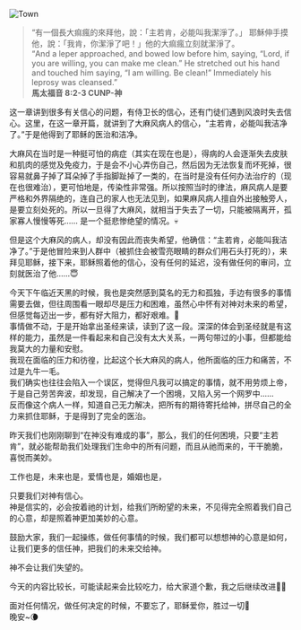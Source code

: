 ![Town](images/0112_town_beside_a_mountain.jpg)

> “有一個長大痲瘋的來拜他，說：「主若肯，必能叫我潔淨了。」 耶穌伸手摸他，說：「我肯，你潔淨了吧！」他的大痲瘋立刻就潔淨了。  
“And a leper approached, and bowed low before him, saying, “Lord, if you are willing, you can make me clean.” He stretched out his hand and touched him saying, “I am willing. Be clean!” Immediately his leprosy was cleansed.”  
**馬太福音 8:2-3 CUNP-神**  

这一章讲到很多有关信心的问题，有侍卫长的信心，还有门徒们遇到风浪时失去信心。这里，在这一章开篇，就讲到了大麻风病人的信心，“主若肯，必能叫我洁净了。”于是他得到了耶稣的医治和洁净。  

大麻风在当时是一种挺可怕的病症（其实在现在也是），得病的人会逐渐失去皮肤和肌肉的感觉及免疫力，于是会不小心弄伤自己，然后因为无法恢复而坏死掉，很容易就鼻子掉了耳朵掉了手指脚趾掉了一类的，在当时是没有任何办法治疗的（现在也很难治），更可怕地是，传染性非常强。所以按照当时的律法，麻风病人是要严格和外界隔绝的，连自己的家人也无法见到，如果麻风病人擅自外出接触旁人，是要立刻处死的。所以一旦得了大麻风，就相当于失去了一切，只能被隔离开，孤家寡人慢慢等死…… 是一个挺悲惨绝望的情况。💀  

但是这个大麻风的病人，却没有因此而丧失希望，他确信：“主若肯，必能叫我洁净了。”于是他冒险来到人群中（被抓住会被雪亮眼睛的群众们用石头打死的），来拜见耶稣，接下来，耶稣照着他的信心，没有任何的延迟，没有做任何的审问，立刻就医治了他……😇  

今天下午临近天黑的时候，我也是突然感到莫名的无力和孤独，手边有很多的事情需要去做，但往周围看一眼却尽是压力和困难，虽然心中怀有对神对未来的希望，但感觉每迈出一步，都有好大阻力，都好艰难。🌚  
事情做不动，于是开始拿出圣经来读，读到了这一段。深深的体会到圣经就是有这样的能力，虽然是一件看起来和自己没有太大关系，一两句带过的小事，但都能给我莫大的力量和安慰。  
我现在面临的压力和彷徨，比起这个长大麻风的病人，他所面临的压力和痛苦，不过是九牛一毛。  
我们确实也往往会陷入一个误区，觉得但凡我可以搞定的事情，就不用劳烦上帝，于是自己劳苦奔波，却发现，自己解决了一个困境，又陷入另一个网罗中……  
反而像这个病人一样，知道自己无力解决，把所有的期待寄托给神，拼尽自己的全力来抓住耶稣，于是得到了完全的医治。  

昨天我们也刚刚聊到“在神没有难成的事”，那么，我们的任何困境，只要“主若肯”，就必能帮助我们处理我们生命中的所有问题，而且从祂而来的，干干脆脆，喜悦而美妙。  

工作也是，未来也是，爱情也是，婚姻也是，  

只要我们对神有信心。  
神是信实的，必会按着祂的计划，给我们所盼望的未来，不见得完全照着我们自己的心意，却是照着神更加美妙的心意。  

鼓励大家，我们一起操练，做任何事情的时候，我们都可以想想神的心意是如何，让我们更多的信任神，把我们的未来交给神。  

神不会让我们失望的。  

今天的内容比较长，可能读起来会比较吃力，给大家道个歉，我之后继续改进🙇🏻  

面对任何情况，做任何决定的时候，不要忘了，耶稣爱你，胜过一切🌟  
晚安~🌘  
